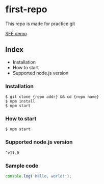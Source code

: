# first-repo

This repo is made for practice git 

[SEE demo](https://google.com)


## Index

- Installation
- How to start
- Supported node.js version

### Installation

```shall
$ git clone {repo addr} && cd {repo name}
$ npm install
$ npm start
```

### How to start
`$ npm start`


### Supported node.js version

`^v11.0`


### Sample code

```javascript
console.log('hello, world!');
```




